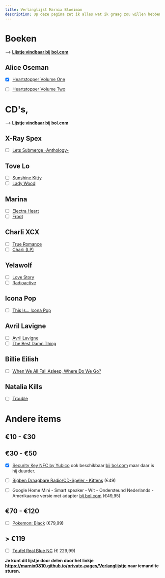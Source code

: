 ```yaml
---
title: Verlanglijst Marnix Bloeiman
description: Op deze pagina zet ik alles wat ik graag zou willen hebben, er zit veel variatie in. Dus ik denk dat er altijd wel iets bij staat.
---
```




# Boeken
-->​ **[Lijstje vindbaar bij bol.com](https://www.bol.com/nl/verlanglijstje/1y356463383439643430623863323862333832643037616137/index.html)**

## Alice Oseman
- [x] [Heartstopper Volume One](https://www.bol.com/nl/p/heartstopper-volume-one/9200000098883479/)
- [ ] [Heartstopper Volume Two](https://www.bol.com/nl/p/heartstopper-volume-two/9200000104700117/)


# CD's,
-->​ **[Lijstje vindbaar bij bol.com](https://www.bol.com/nl/verlanglijstje/1y35646666373730643062386332383663333737373734633241zctj557/index.html)**

## X-Ray Spex
- [ ] [Lets Submerge -Anthology-](https://www.bol.com/nl/p/lets-submerge-anthology/1000004004431951/)
## Tove Lo
- [ ] [Sunshine Kitty](https://www.bol.com/nl/p/sunshine-kitty/9200000118029348/)
- [ ] [Lady Wood](https://www.bol.com/nl/p/lady-wood/9200000064047167/)
## Marina
- [ ] [Electra Heart](https://www.bol.com/nl/p/electra-heart/1000004012178824/)
- [ ] [Froot](https://www.bol.com/nl/p/froot/9200000039710851/)
## Charli XCX
- [ ] [True Romance](https://www.bol.com/nl/p/true-romance/1000004013652145/)
- [ ] [Charli (LP)](https://www.bol.com/nl/p/charli/9200000114388684/)
## Yelawolf
- [ ] [Love Story](https://www.bol.com/nl/p/love-story/9200000040879275/)
- [ ] [Radioactive](https://www.bol.com/nl/p/radioactive/1000004011742793/)
## Icona Pop
- [ ] [This Is... Icona Pop](https://www.bol.com/nl/p/this-is-icona-pop/9200000019503828/)
## Avril Lavigne
- [ ] [Avril Lavigne](https://www.bol.com/nl/p/avril-lavigne/9200000020343531/)
- [ ] [The Best Damn Thing](https://www.bol.com/nl/p/the-best-damn-thing/1000004004997198/)
## Billie Eilish
- [ ] [When We All Fall Asleep, Where Do We Go?](https://www.bol.com/nl/p/when-we-all-fall-asleep-where-do-we-go/9200000105489972/)
##  Natalia Kills
- [ ] [Trouble](https://www.bol.com/nl/p/trouble/9200000018353195/)

# Andere items
## €10 - €30

## €30 - €50
- [x] [Security Key NFC by Yubico](https://www.yubico.com/product/security-key-nfc-by-yubico) ook beschikbaar [bij bol.com](https://www.bol.com/nl/p/yubico-fido2-u2f-security-key-nfc/9200000104561284?referrer=socialshare_pdp_androidapp) maar daar is hij duurder.
- [ ] [Bigben Draagbare Radio/CD-Speler - Kittens](https://www.bol.com/nl/p/bigben-draagbare-radio-cd-speler-kittens/9200000080008004/) (€49)

- [ ] Google Home Mini - Smart speaker - Wit - Ondersteund Nederlands - Amerikaanse versie met adapter [bij bol.com](https://www.bol.com/nl/p/google-home-mini-smart-speaker-wit-ondersteund-nederlands-amerikaanse-versie-met-adapter/9200000126779884?referrer=socialshare_pdp_androidapp) (€49,95)
## €70 - €120
- [ ] [Pokemon: Black](https://www.bol.com/nl/p/pokemon-black/1004004011106952/) (€79,99)
## > €119
- [ ] [Teufel Real Blue NC](https://www.teufelaudio.nl/koptelefoons/real-blue-nc-p16586.html?partner_id=media-nl.qr.reshift.realkoptelefoon) (€ 229,99)



**Je kunt dit lijstje door delen door het linkje <https://marnix0810.github.io/private-pages/Verlanglijstje> naar iemand te sturen.**
